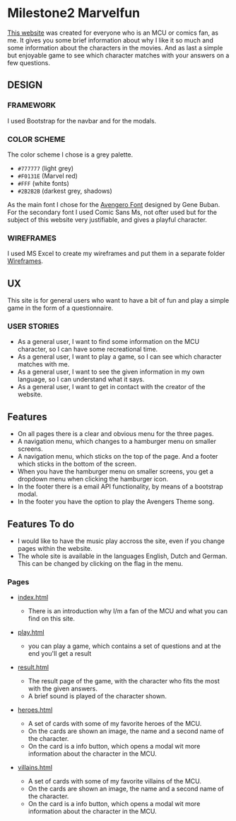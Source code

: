 # Milestone2 Marvelfun

[This website](https://volkovbos.github.io/milestone2_are_you_a_hero/index.html) was created for everyone who is an MCU or comics fan, as me. It gives you some brief information about why I like it so much and some information about the characters in the movies. And as last a simple but enjoyable game to see which character matches with your answers on a few questions.

## DESIGN

### FRAMEWORK

I used Bootstrap for the navbar and for the modals.

### COLOR SCHEME

The color scheme I chose is a grey palette.

-   `#777777`   (light grey)
-   `#F0131E`   (Marvel red)
-   `#FFF`      (white fonts)
-   `#2B2B2B`   (darkest grey, shadows)

As the main font I chose for the [Avengero Font](https://fontmeme.com/fonts/avengero-font/) designed by Gene Buban.
For the secondary font I used Comic Sans Ms, not ofter used but for the subject of this website very justifiable, and gives a playful character.


### WIREFRAMES

I used MS Excel to create my wireframes and put them in a separate folder [Wireframes](https://github.com/VolkovBos/milestone2_are_you_a_hero/tree/master/wireframes).


## UX

This site is for general users who want to have a bit of fun and play a simple game in the form of a questionnaire.

### USER STORIES

-   As a general user, I want to find some information on the MCU character, so I can have some recreational time.
-   As a general user, I want to play a game, so I can see which character matches with me.
-   As a general user, I want to see the given information in my own language, so I can understand what it says.
-   As a general user, I want to get in contact with the creator of the website.

## Features
-   On all pages there is a clear and obvious menu for the three pages.
-   A navigation menu, which changes to a hamburger menu on smaller screens.
-   A navigation menu, which sticks on the top of the page. And a footer which sticks in the bottom of the screen.
-   When you have the hamburger menu on smaller screens, you get a dropdown menu when clicking the hamburger icon.
-   In the footer there is a email API functionality, by means of a bootstrap modal.
-   In the footer you have the option to play the Avengers Theme song.

## Features To do
-   I would like to have the music play accross the site, even if you change pages within the website.
-   The whole site is available in the languages English, Dutch and German. This can be changed by clicking on the flag in the menu.


### Pages

-   [index.html](https://volkovbos.github.io/milestone2_are_you_a_hero/index.html)

    -   There is an introduction why I/m a fan of the MCU and what you can find on this site.

-   [play.html](https://volkovbos.github.io/milestone2_are_you_a_hero/play.html)

    -   you can play a game, which contains a set of questions and at the end you'll get a result

-   [result.html](https://volkovbos.github.io/milestone2_are_you_a_hero/result.html)

    -   The result page of the game, with the character who fits the most with the given answers.
    -   A brief sound is played of the character shown.

-   [heroes.html](https://volkovbos.github.io/milestone2_are_you_a_hero/heroes.html)

    -   A set of cards with some of my favorite heroes of the MCU.
    -   On the cards are shown an image, the name and a second name of the character.
    -   On the card is a info button, which opens a modal wit more information about the character in the MCU.

-   [villains.html](https://volkovbos.github.io/milestone2_are_you_a_hero/villains.html)
    -   A set of cards with some of my favorite villains of the MCU.
    -   On the cards are shown an image, the name and a second name of the character.
    -   On the card is a info button, which opens a modal wit more information about the character in the MCU.